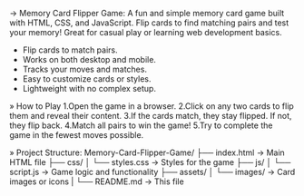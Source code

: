-> Memory Card Flipper Game:
A fun and simple memory card game built with HTML, CSS, and JavaScript. Flip cards to find matching pairs and test your memory! Great for casual play or learning web development basics.
- Flip cards to match pairs.
- Works on both desktop and mobile.
- Tracks your moves and matches.
- Easy to customize cards or styles.
- Lightweight with no complex setup.

» How to Play
1.Open the game in a browser.
2.Click on any two cards to flip them and reveal their content.
3.If the cards match, they stay flipped. If not, they flip back.
4.Match all pairs to win the game!
5.Try to complete the game in the fewest moves possible.

» Project Structure:
Memory-Card-Flipper-Game/
├── index.html       → Main HTML file
├── css/
│   └── styles.css   → Styles for the game
├── js/
│   └── script.js    → Game logic and functionality
├── assets/
│   └── images/      → Card images or icons
|
└── README.md        → This file
